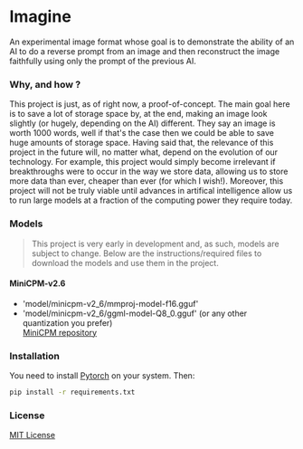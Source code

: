 # Imagine
An experimental image format whose goal is to demonstrate the ability of an AI to do a reverse prompt from an image and then reconstruct the image faithfully using only the prompt of the previous AI.

### Why, and how ?
This project is just, as of right now, a proof-of-concept. The main goal here is to save a lot of storage space by, at the end, making an image look slightly (or hugely, depending on the AI) different. They say an image is worth 1000 words, well if that's the case then we could be able to save huge amounts of storage space. Having said that, the relevance of this project in the future will, no matter what, depend on the evolution of our technology. For example, this project would simply become irrelevant if breakthroughs were to occur in the way we store data, allowing us to store more data than ever, cheaper than ever (for which I wish!). Moreover, this project will not be truly viable until advances in artifical intelligence allow us to run large models at a fraction of the computing power they require today.

### Models
> This project is very early in development and, as such, models are subject to change. Below are the instructions/required files to download the models and use them in the project.

#### MiniCPM-v2.6
- 'model/minicpm-v2_6/mmproj-model-f16.gguf'
- 'model/minicpm-v2_6/ggml-model-Q8_0.gguf' (or any other quantization you prefer)\
[MiniCPM repository](https://huggingface.co/openbmb/MiniCPM-V-2_6-gguf/tree/main)

### Installation
You need to install [Pytorch](https://pytorch.org/get-started/locally/) on your system. Then: 
```sh
pip install -r requirements.txt
```

### License
[MIT License](LICENSE)
